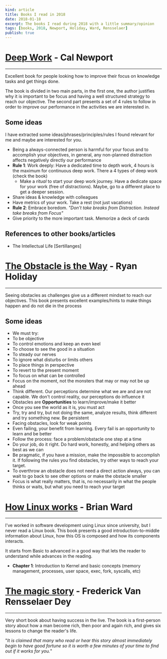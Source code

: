 ```yaml
---
kind: article
title: Books I read in 2018
date: 2018-01-18
excerpt: The books I read during 2018 with a little summary/opinion
tags: [books, 2018, Newport, Holiday, Ward, Rensselaer]
publish: true
---
```

# <a href="http://calnewport.com/books/deep-work/" target="_blank">Deep Work</a> - Cal Newport
-----------------------
Excellent book for people looking how to improve their focus on knowledge tasks and get things done.

The book is divided in two main parts, in the first one, the author justifies why it is important to be focus and having a well structured strategy to reach our objective. The second part presents a set of 4 rules to follow in order to improve our performance in the activities we are interested in.

## Some ideas

I have extracted some ideas/phrases/principles/rules I found relevant for me and maybe are interested for you.

* Being a always-connected person is harmful for your focus and to accomplish your objectives, in general, any non-planned distraction affects negatively directly our performance
* **Rule 1**: Work deeply: Have a dedicated time to depth work, 4 hours is the maximum for continuous deep work. There a 4 types of deep work (check the book)
  * Make a _ritual_ to start your deep work journey. Have a dedicate space for your work (free of distractions). Maybe, go to a different place to get a deeper session.
* Share ideas & knowledge with colleagues
* Have metrics of your work. Take a rest (not just vacations)
* **Rule 2**: Embrace boredom. _"Don't take breaks from Distraction. Instead take breaks from Focus"_
* Give priority to the more important task. Memorize a deck of cards

## References to other books/articles

* The Intellectual Life [Sertillanges]

# <a href="https://en.wikipedia.org/wiki/The_Obstacle_Is_the_Way" target="_blank">The Obstacle is the Way</a> - Ryan Holiday
---------------------------------------

Seeing obstacles as challenges give us a different mindset to reach our objectives. This book presents excellent examples/hints to make things happen and do not die in the process 

## Some ideas

* We must try:
 * To be objective
 * To control emotions and keep an even keel
 * To choose to see the good in a situation
 * To steady our nerves
 * To ignore what disturbs or limits others
 * To place things in perspective
 * To revert to the present moment
 * To focus on what can be controlled
* Focus on the moment, not the monsters that may or may not be up ahead
* Think different. Our perceptions determine what we are and are not capable. We don't control reality, our perceptions do influence it
* Obstacles are **Opportunities** to learn/improve/make it better
* Once you see the world as it is, you must act
* Try, try and try, but not doing the same, analyze results, think different and try something new. Be persistent
* Facing obstacles, look for weak points
* Even failing, your benefit from learning. Every fail is an opportunity to learn and be better
* Follow the process: face a problem/obstacle one step at a time
* Do your job, do it right. Do hard work, honestly, and helping others as best as we can
* Be pragmatic, if you have a mission, make the impossible to accomplish it. If following the rules you find obstacles, try other ways to reach your target.
* To overthrow an obstacle does not need a direct action always, you can wait to go back to see other options or make the obstacle smaller
* Focus is what really matters, that is, no necessarily in what the people thinks or waits, but what you need to reach your target

# <a href="https://nostarch.com/howlinuxworks2" target="_blank">How Linux works</a> - Brian Ward
------------------------------------

I've worked in software development using Linux since university, but I never read a Linux book. 
This book presents a good introduction-to-middle information about Linux, how this OS is composed and how its components interacts.

It starts from Basic to advanced in a good way that lets the reader to understand while advances in the reading.

* **Chapter 1**: Introduction to Kernel and basic concepts (memory management, processes, user space, exec, fork, syscalls, etc)

# <a href="http://www.psitek.net/pages/PsiTekTMSContents.html" target="_blank">The magic story</a> - Frederick Van Rensselaer Dey
-----------------------------------------

Very short book about having success in the live. The book is a first-person story about how a man become rich, then poor and again rich, and gives six lessons to change the reader's life.

"_It is claimed that many who read or hear this story almost immediately begin to have good fortune so it is worth a few minutes of your time to find out if it works for you._"
